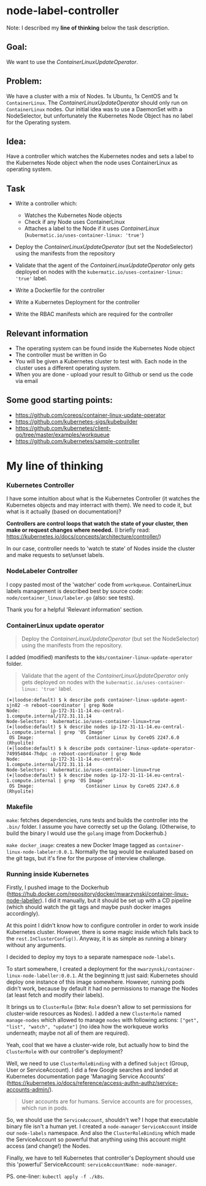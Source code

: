 # node-label-controller

Note: I described my **line of thinking** below the task description.

## Goal:
We want to use the *ContainerLinuxUpdateOperator*.

## Problem:
We have a cluster with a mix of Nodes. 1x Ubuntu, 1x CentOS and 1x `ContainerLinux`.
The *ContainerLinuxUpdateOperator* should only run on `ContainerLinux` nodes.
Our initial idea was to use a DaemonSet with a NodeSelector, but unfortunately the Kubernetes Node
Object has no label for the Operating system.

## Idea:
Have a controller which watches the Kubernetes nodes and sets a label to the Kubernetes Node object when the node uses ContainerLinux as operating system.

## Task
- Write a controller which:
    - Watches the Kubernetes Node objects
    - Check if any Node uses ContainerLinux
    - Attaches a label to the Node if it uses _ContainerLinux_ (`kubermatic.io/uses-container-linux: 'true'`)

- Deploy the *ContainerLinuxUpdateOperator* (but set the NodeSelector) using the manifests from the repository
- Validate that the agent of the *ContainerLinuxUpdateOperator* only gets deployed on nodes with the `kubermatic.io/uses-container-linux: 'true'` label.
- Write a Dockerfile for the controller
- Write a Kubernetes Deployment for the controller
- Write the RBAC manifests which are required for the controller

## Relevant information
- The operating system can be found inside the Kubernetes Node object
- The controller must be written in Go
- You will be given a Kubernetes cluster to test with. Each node in the cluster uses a different operating system.
- When you are done - upload your result to Github or send us the code via email

## Some good starting points:
- https://github.com/coreos/container-linux-update-operator
- https://github.com/kubernetes-sigs/kubebuilder
- https://github.com/kubernetes/client-go/tree/master/examples/workqueue
- https://github.com/kubernetes/sample-controller


# My line of thinking

###  Kubernetes Controller

I have some intuition about what is the Kubernetes Controller (it watches the Kubernetes objects and may interract with them).
We need to code it, but what is it actually (based on documentation)?

**Controllers are control loops that watch the state of your cluster, then make or request changes where needed.**
(I briefly read: https://kubernetes.io/docs/concepts/architecture/controller/)

In our case, controller needs to 'watch te state' of Nodes inside the cluster and make requests to set/unset labels.

### NodeLabeler Controller

I copy pasted most of the 'watcher' code from `workqueue`. ContainerLinux labels management is described best by source
code: `node/container_linux/labeler.go` (also: see tests).

Thank you for a helpful 'Relevant information' section.

### ContainerLinux update operator

> Deploy the *ContainerLinuxUpdateOperator* (but set the NodeSelector) using the manifests from the repository.

I added (modified) manifests to the `k8s/container-linux-update-operator` folder.

> Validate that the agent of the *ContainerLinuxUpdateOperator* only gets deployed on nodes with the `kubermatic.io/uses-container-linux: 'true'` label.

```
(⎈|loodse:default) $ k describe pods container-linux-update-agent-sjn82 -n reboot-coordinator | grep Node
Node:           ip-172-31-11-14.eu-central-1.compute.internal/172.31.11.14
Node-Selectors:  kubermatic.io/uses-container-linux=true
(⎈|loodse:default) $ k describe nodes ip-172-31-11-14.eu-central-1.compute.internal | grep 'OS Image'
 OS Image:                   Container Linux by CoreOS 2247.6.0 (Rhyolite)
(⎈|loodse:default) $ k describe pods container-linux-update-operator-749954844-7hdpc -n reboot-coordinator | grep Node
Node:           ip-172-31-11-14.eu-central-1.compute.internal/172.31.11.14
Node-Selectors:  kubermatic.io/uses-container-linux=true
(⎈|loodse:default) $ k describe nodes ip-172-31-11-14.eu-central-1.compute.internal | grep 'OS Image'
 OS Image:                   Container Linux by CoreOS 2247.6.0 (Rhyolite)
```

### Makefile

`make`: fetches dependencies, runs tests and builds the controller into the `.bin/` folder. I assume you have correctly
set up the Golang. (Otherwise, to build the binary I would use the `golang` image from Dockerhub.)

`make docker_image`: creates a new Docker Image tagged as `container-linux-node-labeler:0.0.1`. Normally the tag would
be evaluated based on the git tags, but it's fine for the purpose of interview challenge.

### Running inside Kubernetes

Firstly, I pushed image to the Dockerhub (https://hub.docker.com/repository/docker/mwarzynski/container-linux-node-labeller). I did it manually, but it should be set up with a CD pipeline (which should watch the git tags and maybe push docker images accordingly).

At this point I didn't know how to configure controller in order to work inside Kubernetes cluster. However, there is some magic inside which falls back to the `rest.InClusterConfig()`. Anyway, it is as simple as running a binary without any arguments.

I decided to deploy my toys to a separate namespace `node-labels`.

To start somewhere, I created a deployment for the `mwarzynski/container-linux-node-labeller:0.0.1`. At the beginning tt just said: Kubernetes should deploy one instance of this image somewhere. However, running pods didn't work, because by default it had no permissions to manage the Nodes (at least fetch and modify their labels).

It brings us to `ClusterRole` (btw: `Role` doesn't allow to set permissions for cluster-wide resources as Nodes).
I added a new `ClusterRole` named `manage-nodes` which allowed to manage `nodes` with following
actions: `["get", "list", "watch", "update"]` (no idea how the workqueue works underneath; maybe not all of them are required).

Yeah, cool that we have a cluster-wide role, but actually how to bind the `ClusterRole` with our controller's deployment?

Well, we need to use `ClusterRoleBinding` with a defined `Subject` (Group, User or ServiceAccount). I did a few Google searches and landed at Kubernetes documentation page 'Managing Service Accounts' (https://kubernetes.io/docs/reference/access-authn-authz/service-accounts-admin/).
> User accounts are for humans. Service accounts are for processes, which run in pods.

So, we should use the `ServiceAccount`, shouldn't we? I hope that executable binary file isn't a human yet.
I created a `node-manager` `ServiceAccount` inside our `node-labels` namespace. And also the `ClusterRoleBinding` which
made the ServiceAccount so powerful that anything using this account might access (and change!) the Nodes.

Finally, we have to tell Kubernetes that controller's Deployment should use this 'powerful' ServiceAccount: `serviceAccountName: node-manager`.

PS. one-liner: `kubectl apply -f ./k8s`.
